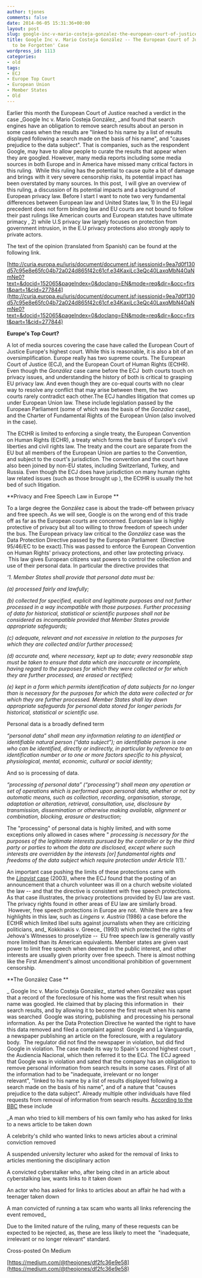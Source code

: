 ```yaml
---
author: tjones
comments: false
date: 2014-06-05 15:31:36+00:00
layout: post
slug: google-inc-v-mario-costeja-gonzalez-the-european-court-of-justice-right-to-be-forgotten-case-2
title: Google Inc v. Mario Costeja González -- The European Court of Justice 'Right
  to be Forgotten' Case
wordpress_id: 1113
categories:
- old
tags:
- ECJ
- Europe Top Court
- European Union
- Member States
- Old
---
```


Earlier this month the European Court of Justice reached a verdict in the case _Google Inc v. Mario Costeja González, _and found that search engines have an obligation to remove search results about an person in some cases when the results are "linked to his name by a list of results displayed following a search made on the basis of his name", and "causes prejudice to the data subject". That is companies, such as the respondent Google, may have to allow people to curate the results that appear when they are googled. However, many media reports including some media sources in both Europe and in America have missed many critical factors in this ruling.  While this ruling has the potential to cause quite a bit of damage and brings with it very severe censorship risks, its potential impact has been overstated by many sources. In this post,  I will give an overview of this ruling, a discussion of its potential impacts and a background of European privacy law. Before I start I want to note two very fundamental differences between European law and United States law, 1) In the EU legal precedent does not form binding law and EU courts are not bound to follow their past rulings like American courts and European statutes have ultimate primacy , 2) while U.S privacy law largely focuses on protection from government intrusion, in the E.U privacy protections also strongly apply to private actors.





The text of the opinion (translated from Spanish) can be found at the following link.





[http://curia.europa.eu/juris/document/document.jsf;jsessionid=9ea7d0f130d57c95e8e65fc04b72a024d865f42c61cf.e34KaxiLc3eQc40LaxqMbN4OaNmNe0?text=&docid=152065&pageIndex=0&doclang=EN&mode=req&dir=&occ=first&part=1&cid=277844](http://curia.europa.eu/juris/document/document.jsf;jsessionid=9ea7d0f130d57c95e8e65fc04b72a024d865f42c61cf.e34KaxiLc3eQc40LaxqMbN4OaNmNe0?text=&docid=152065&pageIndex=0&doclang=EN&mode=req&dir=&occ=first&part=1&cid=277844)





**Europe's Top Court?**





A lot of media sources covering the case have called the European Court of Justice Europe's highest court. While this is reasonable, it is also a bit of an oversimplification. Europe really has two supreme courts. The European Court of Justice (ECJ), and the European Court of Human Rights (ECtHR). Even though the _González_ case came before the ECJ  both courts touch on privacy issues, and understanding the history of both is critical to grasping EU privacy law. And even though they are co-equal courts with no clear way to resolve any conflict that may arise between them, the two courts rarely contradict each other.The ECJ handles litigation that comes up under European Union law. These include legislation passed by the European Parliament (some of which was the basis of the _González_ case), and the Charter of Fundamental Rights of the European Union (also involved in the case).





The ECtHR is limited to enforcing a single treaty, the European Convention on Human Rights (ECHR), a treaty which forms the basis of Europe's civil liberties and civil rights law. The treaty and the court are separate from the EU but all members of the European Union are parties to the Convention, and subject to the court's jurisdiction. The convention and the court have also been joined by non-EU states, including Switzerland, Turkey, and Russia. Even though the ECJ does have jurisdiction on many human rights law related issues (such as those brought up ), the ECtHR is usually the hot bed of such litigation.





**Privacy and Free Speech Law in Europe **





To a large degree the González case is about the trade-off between privacy and free speech. As we will see, Google is on the wrong end of this trade off as far as the European courts are concerned. European law is highly protective of privacy but all too willing to throw freedom of speech under the bus. The European privacy law critical to the _González_ case was the Data Protection Directive passed by the European Parliament  (Directive 95/46/EC to be exact).This was passed to enforce the European Convention on Human Rights' privacy protections, and other law protecting privacy.  This law gives European citizens vast powers to control the collection and use of their personal data. In particular the directive provides that





_‘1. Member States shall provide that personal data must be:_





_(a) processed fairly and lawfully;_





_(b) collected for specified, explicit and legitimate purposes and not further processed in a way incompatible with those purposes. Further processing of data for historical, statistical or scientific purposes shall not be considered as incompatible provided that Member States provide appropriate safeguards;_





_(c) adequate, relevant and not excessive in relation to the purposes for which they are collected and/or further processed;_





_(d) accurate and, where necessary, kept up to date; every reasonable step must be taken to ensure that data which are inaccurate or incomplete, having regard to the purposes for which they were collected or for which they are further processed, are erased or rectified;_





_(e) kept in a form which permits identification of data subjects for no longer than is necessary for the purposes for which the data were collected or for which they are further processed. Member States shall lay down appropriate safeguards for personal data stored for longer periods for historical, statistical or scientific use._





Personal data is a broadly defined term





_“personal data” shall mean any information relating to an identified or identifiable natural person (“data subject”); an identifiable person is one who can be identified, directly or indirectly, in particular by reference to an identification number or to one or more factors specific to his physical, physiological, mental, economic, cultural or social identity;_





And so is processing of data.





_“processing of personal data” (“processing”) shall mean any operation or set of operations which is performed upon personal data, whether or not by automatic means, such as collection, recording, organisation, storage, adaptation or alteration, retrieval, consultation, use, disclosure by transmission, dissemination or otherwise making available, alignment or combination, blocking, erasure or destruction;_





The "processing" of personal data is highly limited, and with some exceptions only allowed in cases where " _processing is necessary for the purposes of the legitimate interests pursued by the controller or by the third party or parties to whom the data are disclosed, except where such interests are overridden by the interests [or] fundamental rights and freedoms of the data subject which require protection under Article 1(1)._’





An important case pushing the limits of these protections came with the [_Linqvist_ case](http://www.ippt.eu/files/2003/IPPT20031106_ECJ_Lindqvist.pdf) (2003), where the ECJ found that the posting of an announcement that a church volunteer was ill on a church website violated the law -- and that the directive is consistent with free speech protections. As that case illustrates, the privacy protections provided by EU law are vast. The privacy rights found in other areas of EU law are similarly broad.  However, free speech protections in Europe are not.  While there are a few highlights in this law, such as _Lingens v. Austria_ (1986) a case before the ECtHR which limited libel suits against journalists when they are criticizing politicians, and_ Kokkinakis v. Greece_ (1993) which protected the rights of Jehova's Witnesses to proselytize --  EU free speech law is generally vastly more limited than its American equivalents. Member states are given vast power to limit free speech when deemed in the public interest, and other interests are usually given priority over free speech. There is almost nothing like the First Amendment's almost unconditional prohibition of government censorship.





**The González Case **





_ Google Inc v. Mario Costeja González_ started when González was upset that a record of the foreclosure of his home was the first result when his name was googled. He claimed that by placing this information in   their search results, and by allowing it to become the first result when his name was searched  Google was storing, publishing  and processing his personal information. As per the Data Protection Directive he wanted the right to have this data removed and filed a complaint against  Google and La Vanguardia, a newspaper publishing an article on the foreclosure, with a regulatory body.  The regulator did not find the newspaper in violation, but did find Google in violation. The case made its way to Spain's second highest court , the Audiencia Nacional, which then referred it to the ECJ. The ECJ agreed that Google was in violation and sated that the company has an obligation to remove personal information from search results in some cases. FIrst of all the information had to be "inadequate, irrelevant or no longer relevant", "linked to his name by a list of results displayed following a search made on the basis of his name", and of a nature that "causes prejudice to the data subject". Already multiple other individuals have filed requests from removal of information from search results. [According to the BBC](http://www.bbc.com/news/technology-27439194) these include





_A man who tried to kill members of his own family who has asked for links to a news article to be taken down   

A celebrity's child who wanted links to news articles about a criminal conviction removed   

A suspended university lecturer who asked for the removal of links to articles mentioning the disciplinary action   

A convicted cyberstalker who, after being cited in an article about cyberstalking law, wants links to it taken down   

An actor who has asked for links to articles about an affair he had with a teenager taken down   

A man convicted of running a tax scam who wants all links referencing the event removed_





Due to the limited nature of the ruling, many of these requests can be expected to be rejected, as, these are less likely to meet the  "inadequate, irrelevant or no longer relevant" standard.





Cross-posted On Medium





[https://medium.com/@theojones/df2fc36e9e58](https://medium.com/@theojones/df2fc36e9e58)
